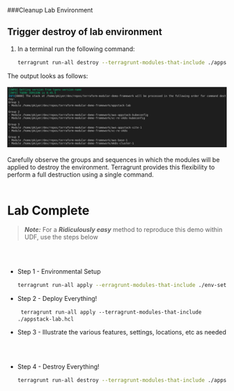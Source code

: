 ###Cleanup Lab Environment

## Trigger destroy of lab environment

1. In a terminal run the following command:
    ```bash
    terragrunt run-all destroy --terragrunt-modules-that-include ./appstack-lab.hcl
    ```

The output looks as follows:
<br/>
<br/>
![](./images/tgrd-appstack-lab.png)
<br/>
<br/>
Carefully observe the groups and sequences in which the modules will be applied to destroy the environment. Terragrunt provides this flexibility to perform a full destruction using a single command.
<br/>
<br/>
# Lab Complete

> ***Note:*** For a *__Ridiculously easy__* method to reproduce this demo within UDF, use the steps below 

<br/>
<br/>

* Step 1 - Environmental Setup
  ```bash
  terragrunt run-all apply --erragrunt-modules-that-include ./env-setup.hcl
  ```
* Step 2 - Deploy Everything!
  ```bash* Step 2 -
   terragrunt run-all apply --terragrunt-modules-that-include ./appstack-lab.hcl
  ```

* Step 3 - Illustrate the various features, settings, locations, etc as needed 
<br/> 
<br/>

* Step 4 - Destroy Everything! 
   ```bash
   terragrunt run-all destroy --terragrunt-modules-that-include ./appstack-lab.hcl
  ```